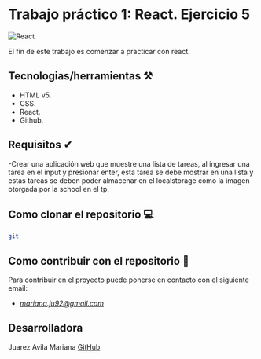 # Trabajo práctico 1: React. Ejercicio 5
![React](https://www.patterns.dev/img/reactjs/react-logo@3x.svg)

El fin de este trabajo es comenzar a practicar con react. 

## Tecnologias/herramientas ⚒

- HTML v5.
- CSS.
- React.
- Github.

## Requisitos ✔

-Crear una aplicación web que  muestre una lista de tareas, al ingresar una tarea en el input y presionar enter, esta tarea se debe mostrar en una lista y estas tareas se deben poder almacenar en el localstorage como la imagen otorgada por la school en el tp.


## Como clonar el repositorio 💻

 ```bash 
git 
```
## Como contribuir con el repositorio 🤝
Para contribuir en el proyecto puede ponerse en contacto con el siguiente email: 
- *mariana.ju92@gmail.com*



## Desarrolladora

Juarez Avila Mariana [GitHub](https://github.com/mariju92)